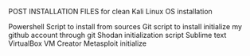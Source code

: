 POST INSTALLATION FILES for clean Kali Linux OS installation

Powershell Script to install from sources
Git script to install initialize my github account through git
Shodan initialization script
Sublime text
VirtualBox 
VM Creator
Metasploit initialize
